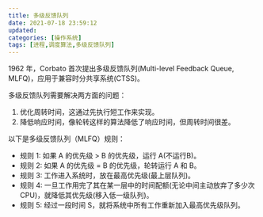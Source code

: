 ```yaml
---
title: 多级反馈队列
date: 2021-07-18 23:59:12
updated:
categories: [操作系统]
tags: [进程,调度算法,多级反馈队列]
---
```

1962 年，Corbato 首次提出多级反馈队列(Multi-level Feedback Queue, MLFQ)，应用于兼容时分共享系统(CTSS)。

多级反馈队列需要解决两方面的问题：

1. 优化周转时间，这通过先执行短工作来实现。
2. 降低响应时间，像轮转这样的算法降低了响应时间，但周转时间很差。
<!-- more -->


以下是多级反馈队列（MLFQ）规则：

* 规则 1: 如果 A 的优先级 > B 的优先级，运行 A(不运行B)。
* 规则 2: 如果 A 的优先级 = B 的优先级，轮转运行 A 和 B。
* 规则 3: 工作进入系统时，放在最高优先级(最上层队列)。
* 规则 4: 一旦工作用完了其在某一层中的时间配额(无论中间主动放弃了多少次 CPU)，就降低其优先级(移入低一级队列)。
* 规则 5: 经过一段时间 S，就将系统中所有工作重新加入最高优先级队列。
